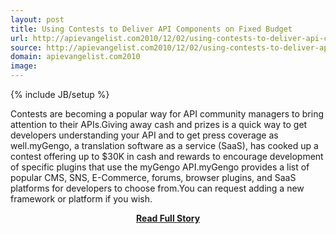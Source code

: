 ```yaml
---
layout: post
title: Using Contests to Deliver API Components on Fixed Budget
url: http://apievangelist.com2010/12/02/using-contests-to-deliver-api-components-on-a-budget/
source: http://apievangelist.com2010/12/02/using-contests-to-deliver-api-components-on-a-budget/
domain: apievangelist.com2010
image: 
---
```

{% include JB/setup %}<p>Contests are becoming a popular way for API community managers to bring attention to their APIs.Giving away cash and prizes is a quick way to get developers understanding your API and to get press coverage as well.myGengo, a translation software as a service (SaaS), has cooked up a contest offering up to $30K in cash and rewards to encourage development of specific plugins that use the myGengo API.myGengo provides a list of popular CMS, SNS, E-Commerce, forums, browser plugins, and SaaS platforms for developers to choose from.You can request adding a new framework or platform if you wish.</p>
<center><p><a href="http://apievangelist.com2010/12/02/using-contests-to-deliver-api-components-on-a-budget/" style='padding:25px; font-sze:18px; font-weight: bold;'>Read Full Story</a></p></center>
